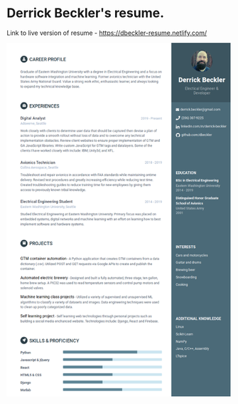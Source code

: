 # Derrick Beckler's resume.

Link to live version of resume - https://dbeckler-resume.netlify.com/

![screenshot](https://github.com/dbeckler/resume/blob/master/ResumeScreenshot.png)

